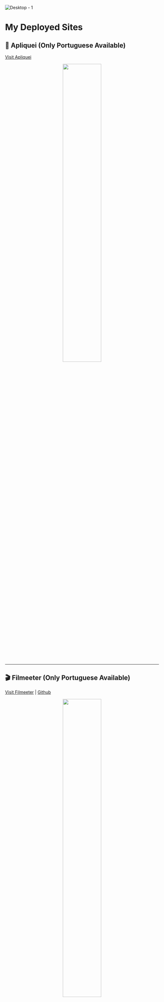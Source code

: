 ![Desktop - 1](https://github.com/SrDouglax/SrDouglax/assets/69745104/6c0535e5-32ab-44ee-ad48-1811c517d962)

# My Deployed Sites

## 🚀 Apliquei (Only Portuguese Available)  
[Visit Apliquei](https://apliquei.vercel.app/)

<div align="center">
  <img src="https://github.com/SrDouglax/SrDouglax/assets/69745104/d0d89c7e-7c42-4c81-9ad2-98ce203b6ab3" width="50%">
</div>

---

## 🎬 Filmeeter (Only Portuguese Available)  
[Visit Filmeeter](https://filmeeter.vercel.app) | [Github](https://github.com/SrDouglax/Filmeeter)

<div align="center">
  <img src="https://github.com/SrDouglax/SrDouglax/assets/69745104/2257c398-8f14-4be2-8741-2252bb03d0bc" width="50%">
</div>

---

## 👩‍🦱 Womenscientists (Only Portuguese Available)  
[Visit Womenscientists](https://womenscientists.vercel.app) | [Github](https://github.com/SrDouglax/womenscientists)
> [!NOTE]
> For literary fair school work 3rd year high school

<div align="center">
  <img src="https://github.com/SrDouglax/SrDouglax/assets/69745104/24d0d26e-9321-4773-a2ab-b43335823e19" width="50%">
</div>
